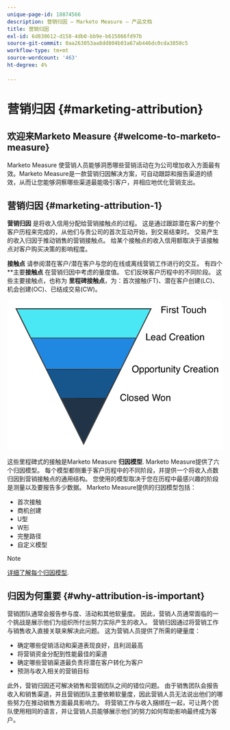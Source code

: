 ```yaml
---
unique-page-id: 18874566
description: 营销归因 — Marketo Measure — 产品文档
title: 营销归因
exl-id: 6d838612-d158-4db0-bb9e-b615066fd97b
source-git-commit: 0aa263053aa8dd804b03a67ab446dc0cda3850c5
workflow-type: tm+mt
source-wordcount: '463'
ht-degree: 4%

---
```


# 营销归因 {#marketing-attribution}

## 欢迎来Marketo Measure {#welcome-to-marketo-measure}

Marketo Measure 使营销人员能够洞悉哪些营销活动在为公司增加收入方面最有效。Marketo Measure是一款营销归因解决方案，可自动跟踪和报告渠道的绩效，从而让您能够洞察哪些渠道最能吸引客户，并相应地优化营销支出。

## 营销归因 {#marketing-attribution-1}

**营销归因** 是将收入信用分配给营销接触点的过程。 这是通过跟踪潜在客户的整个客户历程来完成的，从他们与贵公司的首次互动开始，到交易结束时。 交易产生的收入归因于推动销售的营销接触点。 给某个接触点的收入信用额取决于该接触点对客户购买决策的影响程度。

**接触点** 请参阅潜在客户/潜在客户与您的在线或离线营销工作进行的交互。 有四个 **主要&#x200B;**接触点** 在营销归因中考虑的量度值。 它们反映客户历程中的不同阶段。 这些主要接触点，也称为 **里程碑接触点**，为：首次接触(FT)、潜在客户创建(LC)、机会创建(OC)、已结成交易(CW)。

![](assets/1.png)

这些里程碑式的接触是Marketo Measure **归因模型**. Marketo Measure提供了六个归因模型。 每个模型都侧重于客户历程中的不同阶段，并提供一个将收入点数归因到营销接触点的通用结构。 您使用的模型取决于您在历程中最感兴趣的阶段是测量以及要报告多少数据。 Marketo Measure提供的归因模型包括：

* 首次接触
* 商机创建
* U型
* W形
* 完整路径
* 自定义模型

>[!NOTE]
>
>[详细了解每个归因模型](/help/introduction-to-marketo-measure/overview-resources/marketo-measure-attribution-models.md).

## 归因为何重要 {#why-attribution-is-important}

营销团队通常会报告参与度、活动和其他软量度。 因此，营销人员通常面临的一个挑战是展示他们为组织所付出努力实际产生的收入。 营销归因通过将营销工作与销售收入直接关联来解决此问题。 这为营销人员提供了所需的硬量度：

* 确定哪些促销活动和渠道表现良好，且利润最高
* 将营销资金分配到性能最佳的渠道
* 确定哪些营销渠道最负责将潜在客户转化为客户
* 预测与收入相关的营销目标

此外，营销归因还可解决销售和营销团队之间的错位问题。 由于销售团队会报告收入和销售渠道，并且营销团队主要依赖软量度，因此营销人员无法说出他们的哪些努力在推动销售方面最具影响力。 将营销工作与收入捆绑在一起，可让两个团队使用相同的语言，并让营销人员能够展示他们的努力如何帮助影响最终成为客户。
